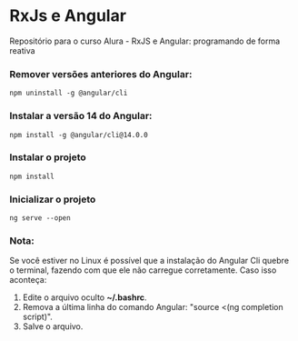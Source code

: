 # RxJs e Angular
Repositório para o curso Alura - RxJS e Angular: programando de forma reativa


### Remover versões anteriores do Angular:
```
npm uninstall -g @angular/cli
```

### Instalar a versão 14 do Angular:
```
npm install -g @angular/cli@14.0.0
```

### Instalar o projeto
```
npm install
```

### Inicializar o projeto
```
ng serve --open
```

### Nota:
Se você estiver no Linux é possível que a instalação do Angular Cli quebre o terminal, fazendo com que ele não carregue corretamente. Caso isso aconteça:

1. Edite o arquivo oculto **~/.bashrc**.
2. Remova a última linha do comando Angular: "source <(ng completion script)".
3. Salve o arquivo.


